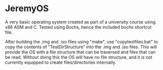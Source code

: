 # JeremyOS
A very basic operating system created as part of a university course using x86 ASM and C. Tested using Bochs, hence the included bochs shortcut file.

After building the .img and .iso files using "make", use "copytestfiles.bat" to copy the contents of "TestDirStructure" into the .img and .iso files. This will provide the OS with a file structure that can be traversed and files that can be read. Without doing this the OS will have no file structure, and it is not currently equipped to create files/directories internally.
